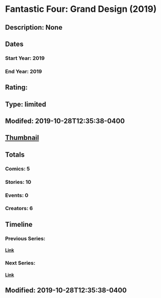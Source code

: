 # Fantastic Four: Grand Design (2019)
## Description: None
## Dates
### Start Year: 2019
### End Year: 2019
## Rating: 
## Type: limited
## Modifed: 2019-10-28T12:35:38-0400
## [Thumbnail](http://i.annihil.us/u/prod/marvel/i/mg/9/e0/5db718ce99d31.jpg)
## Totals
### Comics: 5
### Stories: 10
### Events: 0
### Creators: 6
## Timeline
### Previous Series: 
#### [Link]()
### Next Series: 
#### [Link]()
## Modified: 2019-10-28T12:35:38-0400